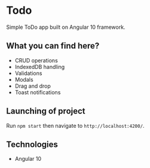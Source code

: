 
# Todo

Simple ToDo app built on Angular 10 framework.

## What you can find here?

- CRUD operations
- IndexedDB handling
- Validations
- Modals
- Drag and drop
- Toast notifications


## Launching of project

Run `npm start` then navigate to `http://localhost:4200/`.

## Technologies

 - Angular 10
